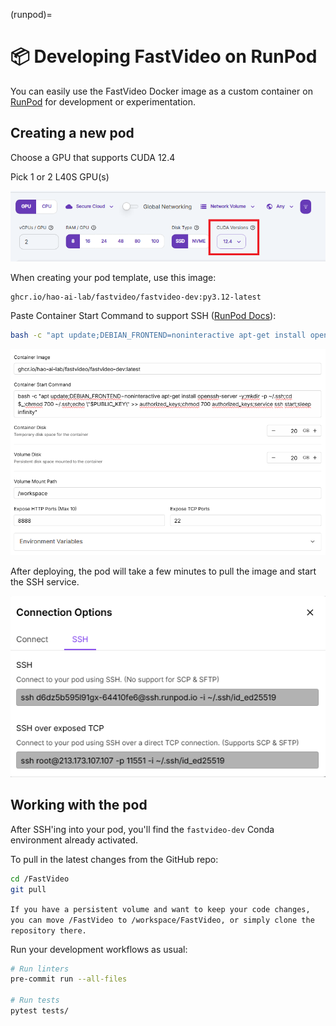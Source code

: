 (runpod)=

# 📦 Developing FastVideo on RunPod

You can easily use the FastVideo Docker image as a custom container on [RunPod](https://www.runpod.io) for development or experimentation.

## Creating a new pod

Choose a GPU that supports CUDA 12.4

Pick 1 or 2 L40S GPU(s)

![RunPod CUDA selection](../../_static/images/runpod_cuda.png)

When creating your pod template, use this image:

```
ghcr.io/hao-ai-lab/fastvideo/fastvideo-dev:py3.12-latest
```

Paste Container Start Command to support SSH ([RunPod Docs](https://docs.runpod.io/pods/configuration/use-ssh)):

```bash
bash -c "apt update;DEBIAN_FRONTEND=noninteractive apt-get install openssh-server -y;mkdir -p ~/.ssh;cd $_;chmod 700 ~/.ssh;echo \"$PUBLIC_KEY\" >> authorized_keys;chmod 700 authorized_keys;service ssh start;sleep infinity"
```

![RunPod template configuration](../../_static/images/runpod_template.png)

After deploying, the pod will take a few minutes to pull the image and start the SSH service.

![RunPod ssh](../../_static/images/runpod_ssh.png)

## Working with the pod

After SSH'ing into your pod, you'll find the `fastvideo-dev` Conda environment already activated.

To pull in the latest changes from the GitHub repo:

```bash
cd /FastVideo
git pull
```

`If you have a persistent volume and want to keep your code changes, you can move /FastVideo to /workspace/FastVideo, or simply clone the repository there.`

Run your development workflows as usual:

```bash
# Run linters
pre-commit run --all-files

# Run tests
pytest tests/
```
